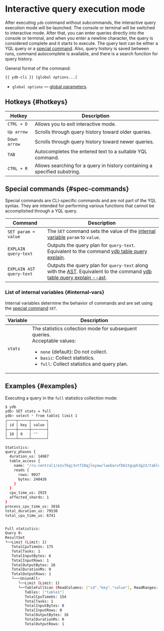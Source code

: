 # Interactive query execution mode

After executing `ydb` command without subcommands, the interactive query execution mode will be launched. The console or terminal will be switched to interactive mode. After that, you can enter queries directly into the console or terminal, and when you enter a newline character, the query is considered complete and it starts to execute. The query text can be either a YQL query or a [special command](#spec-commands). Also, query history is saved between runs, command autocomplete is available, and there is a search function for query history.

General format of the command:

```bash
{{ ydb-cli }} [global options...]
```

* `global options` — [global parameters](commands/global-options.md).

## Hotkeys {#hotkeys}

Hotkey | Description
---|---
`CTRL + D` | Allows you to exit interactive mode.
`Up arrow` | Scrolls through query history toward older queries.
`Down arrow` | Scrolls through query history toward newer queries.
`TAB` | Autocompletes the entered text to a suitable YQL command.
`CTRL + R` | Allows searching for a query in history containing a specified substring.

## Special commands {#spec-commands}

Special commands are CLI-specific commands and are not part of the YQL syntax. They are intended for performing various functions that cannot be accomplished through a YQL query.

Command | Description
---|---
| `SET param = value` | The `SET` command sets the value of the [internal variable](#internal-vars) `param` to `value`. |
| `EXPLAIN query-text` | Outputs the query plan for `query-text`. Equivalent to the command [ydb table query explain](commands/explain-plan.md#explain-plan). |
| `EXPLAIN AST query-text` | Outputs the query plan for `query-text` along with the [AST](commands/explain-plan.md). Equivalent to the command [ydb table query explain --ast](commands/explain-plan.md#ast). |

### List of internal variables {#internal-vars}

Internal variables determine the behavior of commands and are set using the [special command](#spec-commands) `SET`.

Variable | Description
---|---
| `stats` | The statistics collection mode for subsequent queries.<br>Acceptable values:<ul><li>`none` (default): Do not collect.</li><li>`basic`: Collect statistics.</li><li>`full`: Collect statistics and query plan.</li></ul> |

## Examples {#examples}

Executing a query in the `full` statistics collection mode:

```bash
$ ydb
ydb> SET stats = full
ydb> select * from table1 limit 1
┌────┬─────┬───────┐
│ id │ key │ value │
├────┼─────┼───────┤
│ 10 │ 0   │ ""    │
└────┴─────┴───────┘

Statistics:
query_phases {
  duration_us: 14987
  table_access {
    name: "/ru-central1/a1v7bqj3vtf10qjleyow/laebarufb61tguph3g22/table1"
    reads {
      rows: 9937
      bytes: 248426
    }
  }
  cpu_time_us: 2925
  affected_shards: 1
}
process_cpu_time_us: 3816
total_duration_us: 79530
total_cpu_time_us: 6741


Full statistics:
Query 0:
ResultSet
└──Limit (Limit: 1)
   TotalCpuTimeUs: 175
   TotalTasks: 1
   TotalInputBytes: 6
   TotalInputRows: 1
   TotalOutputBytes: 16
   TotalDurationMs: 0
   TotalOutputRows: 1
   └──<UnionAll>
      └──Limit (Limit: 1)
      └──TableFullScan (ReadColumns: ["id","key","value"], ReadRanges: ["key (-∞, +∞)"], Table: impex_table)
         Tables: ["table1"]
         TotalCpuTimeUs: 154
         TotalTasks: 1
         TotalInputBytes: 0
         TotalInputRows: 0
         TotalOutputBytes: 16
         TotalDurationMs: 0
         TotalOutputRows: 1
```
